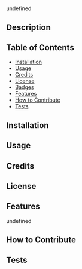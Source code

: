# 
  undefined

  ## Description
  

  ## Table of Contents
  - [Installation](#installation)
  - [Usage](#usage)
  - [Credits](#credits)
  - [License](#license)
  - [Badges](#badges)
  - [Features](#features)
  - [How to Contribute](#how-to-contribute)
  - [Tests](#tests)

  ## Installation
  

  ## Usage
  

  ## Credits
  

  ## License
  

  ## Features
  undefined

  ## How to Contribute
  

  ## Tests
  